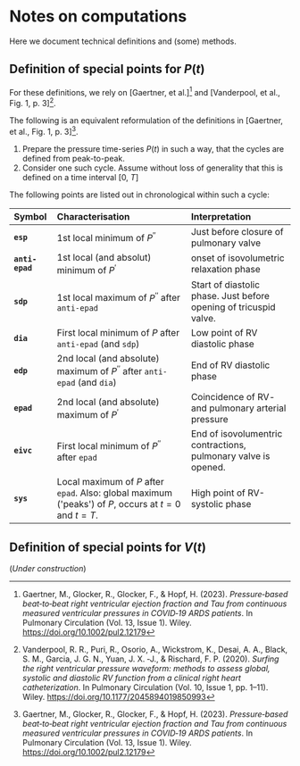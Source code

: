 # Notes on computations #

Here we document technical definitions and (some) methods.

## Definition of special points for $P(t)$ ##

For these definitions, we rely on [Gaertner, et al.][^Gaertner2023PaperBeat] and [Vanderpool, et al., Fig. 1, p. 3][^Vanderpool2020PaperSurfing].

The following is an equivalent reformulation of the definitions in [Gaertner, et al., Fig. 1, p. 3][^Gaertner2023PaperBeat].

1. Prepare the pressure time-series $P(t)$ in such a way,
   that the cycles are defined from peak-to-peak.
2. Consider one such cycle.
   Assume without loss of generality
   that this is defined on a time interval $[0,\:T]$

The following points are listed out in chronological within such a cycle:

| Symbol | Characterisation | Interpretation |
| :----- | :--------------- | :------------- |
| **`esp`** | 1st local minimum of $P^{\prime\prime}$ | Just before closure of pulmonary valve |
| **`anti-epad`** | 1st local (and absolut) minimum of $P^{\prime}$ | onset of isovolumetric relaxation phase |
| **`sdp`** | 1st local maximum of $P^{\prime\prime}$ after `anti-epad` | Start of diastolic phase. Just before opening of tricuspid valve. |
| **`dia`** | First local minimum of $P$ after `anti-epad` (and `sdp`) | Low point of RV diastolic phase |
| **`edp`** | 2nd local (and absolute) maximum of $P^{\prime\prime}$ after `anti-epad` (and `dia`) | End of RV diastolic phase |
| **`epad`** | 2nd local (and absolute) maximum of $P^{\prime}$ | Coincidence of RV- and pulmonary arterial pressure |
| **`eivc`** | First local minimum of $P^{\prime\prime}$ after `epad` | End of isovolumentric contractions, pulmonary valve is opened. |
| **`sys`** | Local maximum of $P$ after `epad`. Also: global maximum ('peaks') of $P$, occurs at $t=0$ and $t=T$. | High point of RV-systolic phase |

## Definition of special points for $V(t)$ ##

(_Under construction_)

[^Gaertner2023PaperBeat]: Gaertner, M., Glocker, R., Glocker, F., & Hopf, H. (2023). _Pressure‐based beat‐to‐beat right ventricular ejection fraction and Tau from continuous measured ventricular pressures in COVID‐19 ARDS patients_. In Pulmonary Circulation (Vol. 13, Issue 1). Wiley. https://doi.org/10.1002/pul2.12179

[^Vanderpool2020PaperSurfing]: Vanderpool, R. R., Puri, R., Osorio, A., Wickstrom, K., Desai, A. A., Black, S. M., Garcia, J. G. N., Yuan, J. X. ‐J., & Rischard, F. P. (2020). _Surfing the right ventricular pressure waveform: methods to assess global, systolic and diastolic RV function from a clinical right heart catheterization_. In Pulmonary Circulation (Vol. 10, Issue 1, pp. 1–11). Wiley. https://doi.org/10.1177/2045894019850993
